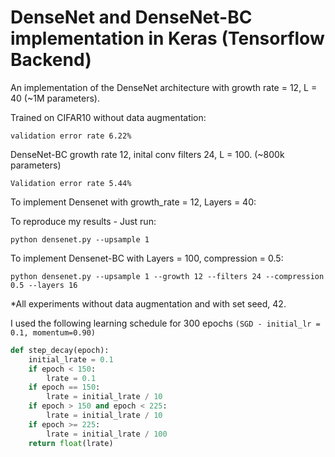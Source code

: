 # DenseNet and DenseNet-BC implementation in Keras (Tensorflow Backend)

An implementation of the DenseNet architecture with growth rate = 12, L = 40 (~1M parameters).

Trained on CIFAR10 without data augmentation:

```validation error rate 6.22%```

DenseNet-BC growth rate 12, inital conv filters 24, L = 100. (~800k parameters)

```Validation error rate 5.44%```


To implement Densenet with growth_rate = 12, Layers = 40:


To reproduce my results - Just run:

~~~ 
python densenet.py --upsample 1
~~~

To implement Densenet-BC with Layers = 100, compression = 0.5:

~~~ 
python densenet.py --upsample 1 --growth 12 --filters 24 --compression 0.5 --layers 16
~~~


*All experiments without data augmentation and with set seed, 42.

I used the following learning schedule for 300 epochs ```(SGD - initial_lr = 0.1, momentum=0.90)```

~~~~python
def step_decay(epoch):
    initial_lrate = 0.1
    if epoch < 150: 
        lrate = 0.1
    if epoch == 150:
        lrate = initial_lrate / 10
    if epoch > 150 and epoch < 225:
        lrate = initial_lrate / 10 
    if epoch >= 225:
        lrate = initial_lrate / 100
    return float(lrate)
~~~~
